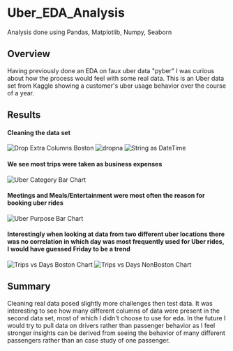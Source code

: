 # Uber_EDA_Analysis
Analysis done using Pandas, Matplotlib, Numpy, Seaborn
## Overview
Having previously done an EDA on faux uber data "pyber" I was curious about how the process would feel with some real data. This is an Uber data set from Kaggle showing a customer's uber usage behavior over the course of a year. 

## Results

#### Cleaning the data set
![Drop Extra Columns Boston](https://github.com/adarshkhub/Uber_Analysis/assets/67844710/a50b4fd0-a1c4-434d-9d1a-7fd83c86fff5)
![dropna](https://github.com/adarshkhub/Uber_Analysis/assets/67844710/8f5b6e4a-eb42-4d35-9ac6-77291a4c2e36)
![String as DateTime](https://github.com/adarshkhub/Uber_Analysis/assets/67844710/5d3d4bed-a9eb-4da8-b31f-7b20bfa665b9)

#### We see most trips were taken as business expenses
![Uber Category Bar Chart](https://github.com/adarshkhub/Uber_Analysis/assets/67844710/f8996d0a-3413-4237-9cb4-603d1279c7bd)
#### Meetings and Meals/Entertainment were most often the reason for booking uber rides
![Uber Purpose Bar Chart](https://github.com/adarshkhub/Uber_Analysis/assets/67844710/6223ee61-550b-40ef-936b-e96800bfc025)

#### Interestingly when looking at data from two different uber locations there was no correlation in which day was most frequently used for Uber rides, I would have guessed Friday to be a trend
![Trips vs Days Boston Chart](https://github.com/adarshkhub/Uber_Analysis/assets/67844710/81239215-4333-46c1-9e8f-81d191acfd1d)
![Trips vs Days NonBoston Chart](https://github.com/adarshkhub/Uber_Analysis/assets/67844710/92fd2ae4-5110-4d36-9233-00d017719ff5)



## Summary

Cleaning real data posed slightly more challenges then test data. It was interesting to see how many different columns of data were present in the second data set, most of which I didn't choose to use for eda. In the future I would try to pull data on drivers rather than passenger behavior as I feel stronger insights can be derived from seeing the behavior of many different passengers rather than an case study of one passenger.
